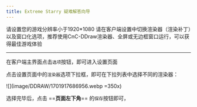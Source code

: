 ```yaml
---
title: Extreme Starry 疑难解答向导
---
```


请设置您的游戏分辨率小于1920\*1080
请在客户端设置中切换渲染器（渲染补丁）以及窗口化选项，推荐使用CnC-DDraw渲染器、全屏或无边框窗口运行，可以获得最佳游戏体验

---

在客户端主界面点击`选项`按钮，即可进入设置页面

点击设置页面中的`渲染器`选项下拉框，即可在下拉列表中选择不同的渲染器：

![](image/DDRAW/1701917686956.webp =350x)

选择完毕后，点击 ==**页面左下角**== 的`保存`按钮即可，

